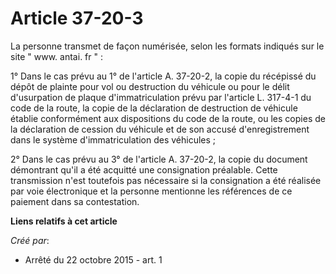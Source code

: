 # Article 37-20-3

La personne transmet de façon numérisée, selon les formats indiqués sur le site " www. antai. fr " : 

1° Dans le cas prévu au 1° de l'article A. 37-20-2, la copie du récépissé du dépôt de plainte pour vol ou destruction du
véhicule ou pour le délit d'usurpation de plaque d'immatriculation prévu par l'article L. 317-4-1 du code de la route, la
copie de la déclaration de destruction de véhicule établie conformément aux dispositions du code de la route, ou les copies
de la déclaration de cession du véhicule et de son accusé d'enregistrement dans le système d'immatriculation des véhicules ; 

2° Dans le cas prévu au 3° de l'article A. 37-20-2, la copie du document démontrant qu'il a été acquitté une consignation
préalable. Cette transmission n'est toutefois pas nécessaire si la consignation a été réalisée par voie électronique et la
personne mentionne les références de ce paiement dans sa contestation.

**Liens relatifs à cet article**

_Créé par_:

  - Arrêté du 22 octobre 2015 - art. 1
